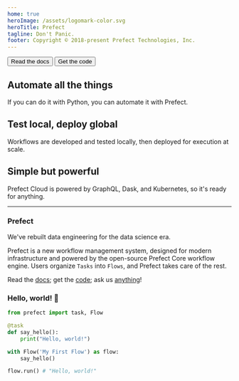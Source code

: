 ```yaml
---
home: true
heroImage: /assets/logomark-color.svg
heroTitle: Prefect
tagline: Don't Panic.
footer: Copyright © 2018-present Prefect Technologies, Inc.
---
```


<div class="hero">
<div class="action">

<button class="action-button">
<router-link to="guide/">Read the docs</router-link>
</button>
<button class="action-button">
<router-link to="https://github.com/PrefectHQ/prefect">Get the code</router-link>
</button>

</div>
</div>
<div class="features">
<div class="feature">

## Automate all the things

If you can do it with Python, you can automate it with Prefect.

</div>
<div class="feature">

## Test local, deploy global

Workflows are developed and tested locally, then deployed for execution at scale.

</div>
<div class="feature">

## Simple but powerful

Prefect Cloud is powered by GraphQL, Dask, and Kubernetes, so it's ready for anything.

</div>
</div>

---

### Prefect

We've rebuilt data engineering for the data science era.

Prefect is a new workflow management system, designed for modern infrastructure and powered by the open-source Prefect Core workflow engine. Users organize `Tasks` into `Flows`, and Prefect takes care of the rest.

Read the [docs](/guide/); get the [code](https://github.com/PrefectHQ/prefect); ask us [anything](mailto:help@prefect.io)!

### Hello, world! 👋

```python
from prefect import task, Flow

@task
def say_hello():
    print("Hello, world!")

with Flow('My First Flow') as flow:
    say_hello()

flow.run() # "Hello, world!"
```
